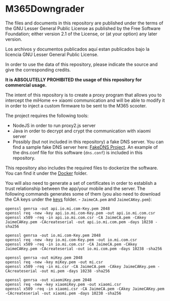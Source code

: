 # M365Downgrader

The files and documents in this repository are published under the terms of the GNU Lesser General Public License as published by the Free Software Foundation; either version 2.1 of the License, or (at your option) any later version.

Los archivos y documentos publicados aquí estan publicados bajo la licencia GNU Lesser General Public License.

In order to use the data of this repository, please indicate the source and give the corresponding credits.

**It is ABSOLUTELLY PROHIBITED the usage of this repository for commercial usage.**

The intent of this repository is to create a proxy program that allows you to intercept the miHome <-> xiaomi communication and will be able to modify it in order to inject a custom firmware to be sent to the M365 scooter.

The project requires the following tools:
- NodeJS in order to run proxy2.js server
- Java in order to decrypt and crypt the communication with xiaomi server
- Possibly (but not included in this repository) a fake DNS server. You can find a sample fake DNS server here: [FakeDNS Project](https://github.com/Crypt0s/FakeDns). An example of the dns.conf file for this software (```dns.conf```) is included in this repository.

This repository also includes the required files to dockerize the software. You can find it under the [Docker](docker/) folder.

You will also need to generate a set of certificates in order to establish a trust relationship between the app/your mobile and the server. The following commands generates some of them (you also need to download the CA keys under the [keys](keys/) folder. - ```JaimeCA.pem``` and ```JaimeCAKey.pem```):

```
openssl genrsa -out api.io.mi.com-Key.pem 2048
openssl req -new -key api.io.mi.com-Key.pem -out api.io.mi.com.csr
openssl x509 -req -in api.io.mi.com.csr -CA JaimeCA.pem -CAkey JaimeCAKey.pem -CAcreateserial -out api.io.mi.com.pem -days 10238 -sha256

openssl genrsa -out io.mi.com-Key.pem 2048
openssl req -new -key io.mi.com-Key.pem -out io.mi.com.csr
openssl x509 -req -in io.mi.com.csr -CA JaimeCA.pem -CAkey JaimeCAKey.pem -CAcreateserial -out io.mi.com.pem -days 10238 -sha256

openssl genrsa -out miKey.pem 2048
openssl req -new -key miKey.pem -out mi.csr
openssl x509 -req -in mi.csr -CA JaimeCA.pem -CAkey JaimeCAKey.pem -CAcreateserial -out mi.pem -days 10238 -sha256

openssl genrsa -out xiaomiKey.pem 2048
openssl req -new -key xiaomiKey.pem -out xiaomi.csr
openssl x509 -req -in xiaomi.csr -CA JaimeCA.pem -CAkey JaimeCAKey.pem -CAcreateserial -out xiaomi.pem -days 10238 -sha256
```
